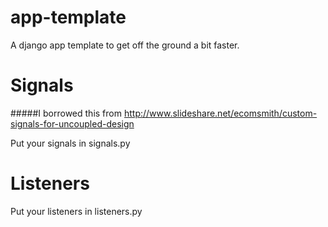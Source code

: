 app-template
============

A django app template to get off the ground a bit faster.


Signals 
============
#####I borrowed this from http://www.slideshare.net/ecomsmith/custom-signals-for-uncoupled-design

Put your signals in signals.py

Listeners
============
Put your listeners in listeners.py
